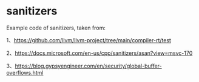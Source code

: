 # sanitizers

Example code of sanitizers, taken from:

1、https://github.com/llvm/llvm-project/tree/main/compiler-rt/test

2、https://docs.microsoft.com/en-us/cpp/sanitizers/asan?view=msvc-170

3、https://blog.gypsyengineer.com/en/security/global-buffer-overflows.html

